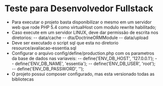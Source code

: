 # Teste para Desenvolvedor Fullstack

- Para executar o projeto basta disponibilizar o mesmo em um servidor web que rode PHP 5.4 como virtualHost com modulo rewrite habilitado;
- Caso execute em um servidor LINUX, deve dar permissão de escrita nos diretorios:
-- data/cache
-- dta/DoctrineORMModule
-- data/upload
- Deve ser executado o script sql que esta no diretorio resource/avaliacao-essentia.sql
- Configurar o arquivo config/define/production.php com os parametros da base de dados nas variaveis:
-- define('ENV_DB_HOST',       '127.0.0.1');
-- define('ENV_DB_NAME',       'essentia');
-- define('ENV_DB_USER',       'root');
-- define('ENV_DB_PASSWORD',   '');
- O projeto possui composer configurado, mas esta versionado todas as bibliotecas
